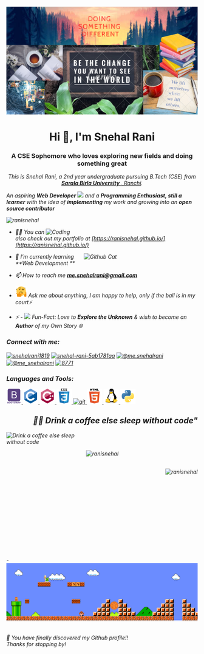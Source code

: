 [![MastHead](https://github.com/ranisnehal/ranisnehal/blob/main/doing%20something%20different.png)](https://ranisnehal.github.io)
<h1 align="center">Hi 👋, I'm Snehal Rani</h1>
<h3 align="center">A CSE Sophomore who loves exploring new fields and doing something great</h3>

<p align="center">
  <em>
    This is Snehal Rani, a 2nd year undergraduate pursuing B.Tech (CSE) from <a href="https://www.sbu.ac.in/ranchi"> <b>Sarala Birla University </b>, Ranchi</a>. <br>

 An aspiring <b> Web Developer  </b> <img src="https://media.giphy.com/media/7TcdtHOCxo3meUvPgj/giphy.gif" width="30px"> and a <b> Programming Enthusiast, </b> <b>still a learner</b>
    with the idea of <b>implementing</b> my work and growing into an <b>open source contributor </b> 
</p>


<p align="left"> <img src="https://komarev.com/ghpvc/?username=ranisnehal&label=Profile%20views&color=0e75b6&style=flat" alt="ranisnehal" /> </p>

<img align="right" alt="Coding" width="400" src="https://cdn.dribbble.com/users/2646423/screenshots/5507196/computer.gif">

- 👨‍💻 You can also check out my portfolio at [https://ranisnehal.github.io/](https://ranisnehal.github.io/)

<img align="right" width=300px alt="Github Cat" src="https://camo.githubusercontent.com/3b7c592ede97b6138ffd4b1cc1541c2f3b11fd39/687474703a2f2f33312e6d656469612e74756d626c722e636f6d2f31376665613932306666333665663466356238373764353231366137616164392f74756d626c725f6d6f39786a65387a5a34317163626975666f315f313238302e676966" />


<p align="left"> <a href="https://github.com/ryo-ma/github-profile-trophy"></a> </p>

- 🌱 I’m currently learning **Web Development **

- 📫 How to reach me **me.snehalrani@gmail.com**

- <img src="https://github.com/Harshita248/Harshita248/blob/main/Assets/hmm.gif" width="30px">&nbsp;Ask me about anything, I am happy to help, only if the ball is in my court⚡️

- ⚡ - <img src="https://media.giphy.com/media/1Bek3O06EXr6YaBcLy/giphy.gif" width="30px">&nbsp;Fun-Fact: Love to **_Explore the Unknown_** & wish to become an **Author** of my _Own Story_ 🌐

<h3 align="left">Connect with me:</h3>
<p align="left">
<a href="https://twitter.com/snehalrani1819" target="blank"><img align="center" src="https://raw.githubusercontent.com/rahuldkjain/github-profile-readme-generator/master/src/images/icons/Social/twitter.svg" alt="snehalrani1819" height="30" width="40" /></a>
<a href="https://linkedin.com/in/snehal-rani-5ab1781aa" target="blank"><img align="center" src="https://raw.githubusercontent.com/rahuldkjain/github-profile-readme-generator/master/src/images/icons/Social/linked-in-alt.svg" alt="snehal-rani-5ab1781aa" height="30" width="40" /></a>
<a href="https://medium.com/@me.snehalrani" target="blank"><img align="center" src="https://raw.githubusercontent.com/rahuldkjain/github-profile-readme-generator/master/src/images/icons/Social/medium.svg" alt="@me.snehalrani" height="30" width="40" /></a>
<a href="https://www.hackerrank.com/@me_snehalrani" target="blank"><img align="center" src="https://raw.githubusercontent.com/rahuldkjain/github-profile-readme-generator/master/src/images/icons/Social/hackerrank.svg" alt="@me_snehalrani" height="30" width="40" /></a>
<a href="https://discord.gg/8771" target="blank"><img align="center" src="https://raw.githubusercontent.com/rahuldkjain/github-profile-readme-generator/master/src/images/icons/Social/discord.svg" alt="8771" height="30" width="40" /></a>
</p>

<h3 align="left">Languages and Tools:</h3>

<p align="left"> <a href="https://getbootstrap.com" target="_blank"> <img src="https://raw.githubusercontent.com/devicons/devicon/master/icons/bootstrap/bootstrap-plain-wordmark.svg" alt="bootstrap" width="40" height="40"/> </a> <a href="https://www.cprogramming.com/" target="_blank"> <img src="https://raw.githubusercontent.com/devicons/devicon/master/icons/c/c-original.svg" alt="c" width="40" height="40"/> </a> <a href="https://www.w3schools.com/cpp/" target="_blank"> <img src="https://raw.githubusercontent.com/devicons/devicon/master/icons/cplusplus/cplusplus-original.svg" alt="cplusplus" width="40" height="40"/> </a> <a href="https://www.w3schools.com/css/" target="_blank"> <img src="https://raw.githubusercontent.com/devicons/devicon/master/icons/css3/css3-original-wordmark.svg" alt="css3" width="40" height="40"/> </a> <a href="https://git-scm.com/" target="_blank"> <img src="https://www.vectorlogo.zone/logos/git-scm/git-scm-icon.svg" alt="git" width="40" height="40"/> </a> <a href="https://www.w3.org/html/" target="_blank"> <img src="https://raw.githubusercontent.com/devicons/devicon/master/icons/html5/html5-original-wordmark.svg" alt="html5" width="40" height="40"/> </a> <a href="https://www.linux.org/" target="_blank"> <img src="https://raw.githubusercontent.com/devicons/devicon/master/icons/linux/linux-original.svg" alt="linux" width="40" height="40"/> </a> <a href="https://www.python.org" target="_blank"> <img src="https://raw.githubusercontent.com/devicons/devicon/master/icons/python/python-original.svg" alt="python" width="40" height="40"/> </a> </p>

<h2 align="right"> 🤷‍♂️ Drink a coffee else sleep without code"</h2>

<p><a href="https://www.buymeacoffee.com/Drink a coffee else sleep without code"> <img align="left" src="https://cdn.buymeacoffee.com/buttons/v2/default-yellow.png" height="50" width="210" alt="Drink a coffee else sleep without code" /></a></p><br><br>


<p><img align="left" src="https://github-readme-stats.vercel.app/api/top-langs?username=ranisnehal&show_icons=true&locale=en&layout=compact" alt="ranisnehal" /></p>
<br>
<br>
<p>&nbsp;<img align="right" src="https://github-readme-stats.vercel.app/api?username=ranisnehal&show_icons=true&locale=en" alt="ranisnehal" /></p><br>
<br>
<br>
<br>

<p>
</p>







<br>
<br>
</details>

<br>
<br>
</details>
<br>
<br>
</details>



<br>
-<img src="https://github.com/Harshita248/Harshita248/blob/main/Assets/Mario_Gameplay.gif" alt="Mario Game" width="980">
<br>
<br>
<br>
🔭 You have finally discovered my Github profile!!
<br>Thanks for stopping by!
<br>
<br>
